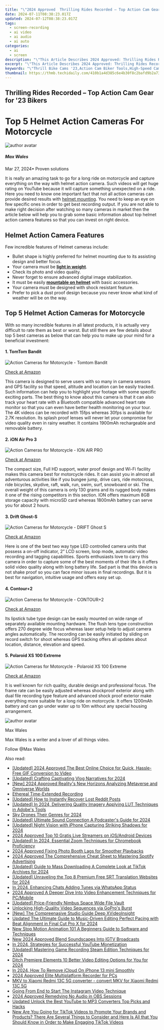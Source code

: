 ```yaml
---
title: "\"2024 Approved  Thrilling Rides Recorded – Top Action Cam Gear for '23 Bikers\""
date: 2024-07-11T08:38:23.017Z
updated: 2024-07-12T08:38:23.017Z
tags: 
  - screen-recording
  - ai video
  - ai audio
  - ai auto
categories: 
  - ai
  - screen
description: "\"This Article Describes 2024 Approved: Thrilling Rides Recorded – Top Action Cam Gear for '23 Bikers\""
excerpt: "\"This Article Describes 2024 Approved: Thrilling Rides Recorded – Top Action Cam Gear for '23 Bikers\""
keywords: "\"Thrill Bike Cams '23,Action Cam Biker Tools,High-Speed Camera Setups,Extreme Sports Gear Record,Top Action Biking Cameras,Adventure Cam Recording Tech,Pro Rider Action Camware\""
thumbnail: https://thmb.techidaily.com/410b1a4d385c6e4b30f8c2bafd9b2a73f332bf6953f02a101819f0b8ffe4d954.jpg
---
```


## Thrilling Rides Recorded – Top Action Cam Gear for '23 Bikers

# Top 5 Helmet Action Cameras For Motorcycle

![author avatar](https://images.wondershare.com/filmora/article-images/max-wales-author.jpg)

##### Max Wales

 Mar 27, 2024• Proven solutions

 It is really an amazing task to go for a long ride on motorcycle and capture everything on the way with helmet action camera. Such videos will get huge rating on YouTube because it will capture something unexpected on a ride. Here you need to know one important fact that not all action cameras can provide desired results with [helmet mounting](https://tools.techidaily.com/wondershare/filmora/download/). You need to keep an eye on few specific ones in order to get best recording output. If you are not able to make right decision after watching so many cameras in market then the article below will help you to grab some basic information about top helmet action camera features so that you can invest on right device.

## Helmet Action Camera Features

 Few incredible features of Helmet cameras include:

* Bullet shape is highly preferred for helmet mounting due to its assisting design and better focus.
* Your camera must be [**light in weight**](https://tools.techidaily.com/wondershare/filmora/download/).
* Check its photo and video quality.
* Never forget to ensure advanced digital image stabilization.
* It must be easily [**mountable on helmet**](https://tools.techidaily.com/wondershare/filmora/download/) with basic accessories.
* Your camera must be designed with shock resistant feature.
* Prefer to pick a dust proof design because you never know what kind of weather will be on the way.

## Top 5 Helmet Action Cameras for Motorcycle

 With so many incredible features in all latest products, it is actually very difficult to rate them as best or worst. But still there are few details about top 5 best cameras as below that can help you to make up your mind for a beneficial investment:

#### 1\. TomTom Bandit

![Action Cameras for Motorcycle - Tomtom Bandit](https://images.wondershare.com/filmora/article-images/tomtom-bandit-action-camera.jpg)

[Check at Amazon](https://www.amazon.com/gp/product/B00WV69ZI4/ref=as%5Fli%5Ftl?ie=UTF8&tag=vs-flora-20&camp=1789&creative=9325&linkCode=as2&creativeASIN=B00WV69ZI4&linkId=758fb17283300bc2eeeff51d97e5cab5
)

 This camera is designed to serve users with so many in camera sensors and GPS facility so that speed, altitude and location can be easily tracked. Such information can help you to highlight your footage with some specific exciting parts. The best thing to know about this camera is that it can also track your heart rate with a Bluetooth compatible advanced heart rate monitor so that you can even have better health monitoring on your tour. The 4K videos can be recorded with 15fps whereas 30fps is available for 2.7K resolution. Its splash proof lenses will never let your compromise for video quality even in rainy weather. It contains 1900mAh rechargeable and removable battery.

#### 2\. iON Air Pro 3

![Action Cameras for Motorcycle - ION AIR PRO](https://images.wondershare.com/filmora/article-images/ino-air-pro-3.jpg)

[Check at Amazon](https://www.amazon.com/gp/product/B00H8H7MU4/ref=as%5Fli%5Ftl?ie=UTF8&tag=vs-flora-20&camp=1789&creative=9325&linkCode=as2&creativeASIN=B00H8H7MU4&linkId=e6660d0d0724fe7eea7b8576b71b81b6
)

 The compact size, Full HD support, water proof design and Wi-Fi facility makes this camera best for motorcycle rides. It can assist you in almost all adventurous activities like if you bungee jump, drive cars, ride motocross, ride bicycles, skydive, raft, walk, run, swim, surf, snowboard or ski. The overall weight of this camera is only 130 grams and its rugged body makes it one of the rising competitors in this section. ION offers maximum 8GB storage capacity with microSD card whereas 1800mAh battery can serve you for about 2 hours.

#### 3\. Drift Ghost-S

![Action Cameras for Motorcycle - DRIFT Ghost S](https://images.wondershare.com/filmora/article-images/Drift_Ghost-S_35832568_design.jpg)

[Check at Amazon](https://www.amazon.com/gp/product/B00A48RMKE/ref=as%5Fli%5Ftl?ie=UTF8&tag=vs-flora-20&camp=1789&creative=9325&linkCode=as2&creativeASIN=B00A48RMKE&linkId=947acd85ba3970834495f9c1a7af7d2c
)

 Here is one of the best two way type LED controlled camera units that possess a on-off indicator, 2” LCD screen, loop mode, automatic video recording and tagging capabilities. Sports enthusiasts love to carry this camera in order to capture some of the best moments of their life is it offers solid video quality along with long battery life. Sad part is that this device is not shake proof so you can face minor issues in final recordings. But it is best for navigation, intuitive usage and offers easy set up.

#### 4\.  Contour+2

![Action Cameras for Motorcycle - CONTOUR+2](https://images.wondershare.com/filmora/article-images/contour-2-action-camera.jpg)

[Check at Amazon](https://www.amazon.com/gp/product/B00D740J5W/ref=as%5Fli%5Ftl?ie=UTF8&tag=vs-flora-20&camp=1789&creative=9325&linkCode=as2&creativeASIN=B00D740J5W&linkId=5bb083a41ab5a7a24f9925dea0ab1b77
)

 Its lipstick tube type design can be easily mounted on wide range of separately available mounting hardware. The flush lens type construction offers 270 degree wide focus whereas laser setup help to adjust camera angles automatically. The recording can be easily initiated by sliding on record switch for shoot whereas GPS tracking offers all updates about location, distance, elevation and speed.

#### 5\. Polaroid XS 100 Extreme

![Action Cameras for Motorcycle - Polaroid XS 100 Extreme](https://images.wondershare.com/filmora/article-images/Polaroid-XS-100-Extreme.jpg)

[Check at Amazon](https://www.amazon.com/gp/product/B00F46UQ4K/ref=as%5Fli%5Ftl?ie=UTF8&tag=vs-flora-20&camp=1789&creative=9325&linkCode=as2&creativeASIN=B00F46UQ4K&linkId=6d1cf73dd040f47f4ac8a8a14ac9643f
)

 It is well known for rich quality, durable design and professional focus. The frame rate can be easily adjusted whereas shockproof exterior along with dual file recording type feature and advanced shock proof exterior make everything more suitable for a long ride on motorcycle. It offers 1200mAh battery and can go under water up to 10m without any special housing arrangement.

![author avatar](https://images.wondershare.com/filmora/article-images/max-wales-author.jpg)

Max Wales

Max Wales is a writer and a lover of all things video.

Follow @Max Wales


<ins class="adsbygoogle"
     style="display:block"
     data-ad-format="autorelaxed"
     data-ad-client="ca-pub-7571918770474297"
     data-ad-slot="1223367746"></ins>



<ins class="adsbygoogle"
     style="display:block"
     data-ad-client="ca-pub-7571918770474297"
     data-ad-slot="8358498916"
     data-ad-format="auto"
     data-full-width-responsive="true"></ins>




<span class="atpl-alsoreadstyle">Also read:</span>
<div><ul>
<li><a href="https://article-helps.techidaily.com/updated-2024-approved-the-best-online-choice-for-quick-hassle-free-gif-conversion-to-video/"><u>[Updated] 2024 Approved  The Best Online Choice for Quick, Hassle-Free GIF Conversion to Video</u></a></li>
<li><a href="https://article-helps.techidaily.com/updated-crafting-captivating-vlog-narratives-for-2024/"><u>[Updated] Crafting Captivating Vlog Narratives for 2024</u></a></li>
<li><a href="https://article-helps.techidaily.com/new-2024-approved-realitys-new-horizons-analyzing-metaverse-and-omniverse-worlds/"><u>[New] 2024 Approved  Reality's New Horizons  Analyzing Metaverse and Omniverse Worlds</u></a></li>
<li><a href="https://article-helps.techidaily.com/ethereal-time-extended-recording/"><u>Ethereal Time-Extended Recording</u></a></li>
<li><a href="https://article-helps.techidaily.com/updated-how-to-instantly-recover-lost-reddit-posts/"><u>[Updated] How to Instantly Recover Lost Reddit Posts</u></a></li>
<li><a href="https://article-helps.techidaily.com/updated-in-2024-delivering-quality-imagery-applying-lut-techniques-in-adobes-tools/"><u>[Updated] In 2024, Delivering Quality Imagery  Applying LUT Techniques in Adobe's Tools</u></a></li>
<li><a href="https://article-helps.techidaily.com/sky-drones-their-genres-for-2024/"><u>Sky Drones  Their Genres for 2024</u></a></li>
<li><a href="https://article-helps.techidaily.com/updated-ultimate-sound-connection-a-podcasters-guide-for-2024/"><u>[Updated] Ultimate Sound Connection  A Podcaster's Guide for 2024</u></a></li>
<li><a href="https://article-helps.techidaily.com/updated-night-vision-with-iphone-capturing-striking-shadows-for-2024/"><u>[Updated] Night Vision with iPhone  Capturing Striking Shadows for 2024</u></a></li>
<li><a href="https://article-helps.techidaily.com/2024-approved-top-10-gratis-live-streamers-on-iosandroid-devices/"><u>2024 Approved  Top 10 Gratis Live Streamers on iOS/Android Devices</u></a></li>
<li><a href="https://article-helps.techidaily.com/updated-in-2024-essential-zoom-techniques-for-chromebook-proficiency/"><u>[Updated] In 2024, Essential Zoom Techniques for Chromebook Proficiency</u></a></li>
<li><a href="https://article-helps.techidaily.com/2024-approved-fixing-photo-booth-lags-for-smoother-playbacks/"><u>2024 Approved  Fixing Photo Booth Lags for Smoother Playbacks</u></a></li>
<li><a href="https://article-helps.techidaily.com/2024-approved-the-comprehensive-cheat-sheet-to-mastering-spotify-advertising/"><u>2024 Approved  The Comprehensive Cheat Sheet to Mastering Spotify Advertising</u></a></li>
<li><a href="https://article-helps.techidaily.com/updated-guide-to-mass-downloading-a-complete-look-at-tiktok-archives-for-2024/"><u>[Updated] Guide to Mass Downloading  A Complete Look at TikTok Archives for 2024</u></a></li>
<li><a href="https://article-helps.techidaily.com/updated-unraveling-the-top-8-premium-free-srt-translation-websites-for-2024/"><u>[Updated] Unraveling the Top 8 Premium Free SRT Translation Websites for 2024</u></a></li>
<li><a href="https://article-helps.techidaily.com/in-2024-enhancing-chats-adding-tunes-via-whatsapp-status/"><u>In 2024, Enhancing Chats  Adding Tunes via WhatsApp Status</u></a></li>
<li><a href="https://article-helps.techidaily.com/2024-approved-a-deeper-dive-into-video-enhancement-techniques-for-pcmobile/"><u>2024 Approved  A Deeper Dive Into Video Enhancement Techniques for PC/Mobile</u></a></li>
<li><a href="https://article-helps.techidaily.com/updated-price-friendly-nimbus-space-wide-file-vault/"><u>[Updated] Price-Friendly Nimbus Space  Wide File Vault</u></a></li>
<li><a href="https://article-helps.techidaily.com/unlocking-high-quality-video-sequences-via-gopros-burst/"><u>Unlocking High-Quality Video Sequences via GoPro's Burst</u></a></li>
<li><a href="https://some-guidance.techidaily.com/new-the-compreenasive-studio-guide-deep-xvideoinsight/"><u>[New] The Compreenasive Studio Guide  Deep XVideoInsight</u></a></li>
<li><a href="https://voice-adjusting.techidaily.com/updated-the-ultimate-guide-to-music-driven-editing-perfect-pacing-with-beat-alignment-in-final-cut-pro-x-for-2024/"><u>Updated The Ultimate Guide to Music-Driven Editing Perfect Pacing with Beat Alignment in Final Cut Pro X for 2024</u></a></li>
<li><a href="https://ai-video-apps.techidaily.com/new-stop-motion-animation-101-a-beginners-guide-to-software-and-techniques/"><u>New Stop Motion Animation 101 A Beginners Guide to Software and Techniques</u></a></li>
<li><a href="https://voice-adjusting.techidaily.com/new-2024-approved-blend-soundscapes-into-igtv-broadcasts/"><u>New 2024 Approved Blend Soundscapes Into IGTV Broadcasts</u></a></li>
<li><a href="https://youtube-help.techidaily.com/in-2024-strategies-for-successful-youtube-monetization/"><u>In 2024, Strategies for Successful YouTube Monetization</u></a></li>
<li><a href="https://screen-sharing-recording.techidaily.com/updated-mastering-game-recording-steam-edition-techniques-for-2024/"><u>[Updated] Mastering Game Recording  Steam Edition Techniques for 2024</u></a></li>
<li><a href="https://ai-vdieo-software.techidaily.com/ditch-premiere-elements-10-better-video-editing-options-for-you-for-2024/"><u>Ditch Premiere Elements 10 Better Video Editing Options for You for 2024</u></a></li>
<li><a href="https://activate-lock.techidaily.com/in-2024-how-to-remove-icloud-on-iphone-13-mini-smoothly-by-drfone-ios/"><u>In 2024, How To Remove iCloud On iPhone 13 mini Smoothly</u></a></li>
<li><a href="https://screen-mirroring-recording.techidaily.com/2024-approved-elite-multiplatform-recorder-for-pcs/"><u>2024 Approved  Elite Multiplatform Recorder for PCs</u></a></li>
<li><a href="https://review-topics.techidaily.com/mkv-to-xiaomi-redmi-13c-5g-converter-convert-mkv-for-xiaomi-redmi-13c-5g-by-aiseesoft-video-converter-play-mkv-on-android/"><u>MKV to Xiaomi Redmi 13C 5G converter - convert MKV for Xiaomi Redmi 13C 5G</u></a></li>
<li><a href="https://instagram-clips.techidaily.com/going-from-end-to-start-the-instagram-video-technique/"><u>Going From End to Start  The Instagram Video Technique</u></a></li>
<li><a href="https://digital-screen-recording.techidaily.com/2024-approved-remedying-no-audio-in-obs-sessions/"><u>2024 Approved  Remedying No Audio in OBS Sessions</u></a></li>
<li><a href="https://video-content-creator.techidaily.com/updated-unlock-the-best-youtube-to-mp3-converters-top-picks-and-hacks/"><u>Updated Unlock the Best YouTube to MP3 Converters Top Picks and Hacks</u></a></li>
<li><a href="https://ai-vdieo-software.techidaily.com/new-are-you-going-for-tiktok-videos-to-promote-your-brands-and-products-there-are-several-things-to-consider-and-here-is-all-that-you-should-know-in-order-t/"><u>New Are You Going for TikTok Videos to Promote Your Brands and Products? There Are Several Things to Consider and Here Is All that You Should Know in Order to Make Engaging TikTok Videos</u></a></li>
</ul></div>
